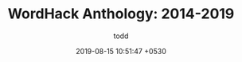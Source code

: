 ---
layout: post
title:  "WordHack Anthology: 2014-2019"
description: This anthology collects 56 projects from the first five years of WordHack, the monthly language+technology presentation series I host and curate
date:   2019-08-15 10:51:47 +0530
img: wordhackAnthology.gif
categories: [wordhack, anthology]
color: "34,212,166"
author: todd
xLink: https://dcw18.glitch.me
evergreen: 1
---